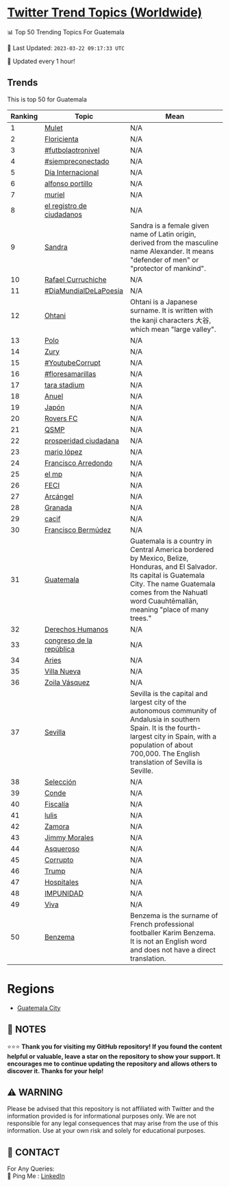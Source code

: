 [Twitter Trend Topics (Worldwide)](https://github.com/ErcinDedeoglu/Twitter-Trend-Topics)
==========


📊 Top 50 Trending Topics For Guatemala

📆 Last Updated: `2023-03-22 09:17:33 UTC`

🔧 Updated every 1 hour!


## Trends

This is top 50 for Guatemala

| Ranking | Topic | Mean |
| ------- | ------------ | ------------ |
| 1 | [Mulet](http://twitter.com/search?q=Mulet) | N/A |
| 2 | [Floricienta](http://twitter.com/search?q=Floricienta) | N/A |
| 3 | [#futbolaotronivel](http://twitter.com/search?q=%23futbolaotronivel) | N/A |
| 4 | [#siempreconectado](http://twitter.com/search?q=%23siempreconectado) | N/A |
| 5 | [Día Internacional](http://twitter.com/search?q=D%c3%ada+Internacional) | N/A |
| 6 | [alfonso portillo](http://twitter.com/search?q=alfonso+portillo) | N/A |
| 7 | [muriel](http://twitter.com/search?q=muriel) | N/A |
| 8 | [el registro de ciudadanos](http://twitter.com/search?q=el+registro+de+ciudadanos) | N/A |
| 9 | [Sandra](http://twitter.com/search?q=Sandra) | Sandra is a female given name of Latin origin, derived from the masculine name Alexander. It means "defender of men" or "protector of mankind". |
| 10 | [Rafael Curruchiche](http://twitter.com/search?q=Rafael+Curruchiche) | N/A |
| 11 | [#DiaMundialDeLaPoesia](http://twitter.com/search?q=%23DiaMundialDeLaPoesia) | N/A |
| 12 | [Ohtani](http://twitter.com/search?q=Ohtani) | Ohtani is a Japanese surname. It is written with the kanji characters 大谷, which mean "large valley". |
| 13 | [Polo](http://twitter.com/search?q=Polo) | N/A |
| 14 | [Zury](http://twitter.com/search?q=Zury) | N/A |
| 15 | [#YoutubeCorrupt](http://twitter.com/search?q=%23YoutubeCorrupt) | N/A |
| 16 | [#floresamarillas](http://twitter.com/search?q=%23floresamarillas) | N/A |
| 17 | [tara stadium](http://twitter.com/search?q=tara+stadium) | N/A |
| 18 | [Anuel](http://twitter.com/search?q=Anuel) | N/A |
| 19 | [Japón](http://twitter.com/search?q=Jap%c3%b3n) | N/A |
| 20 | [Rovers FC](http://twitter.com/search?q=Rovers+FC) | N/A |
| 21 | [QSMP](http://twitter.com/search?q=QSMP) | N/A |
| 22 | [prosperidad ciudadana](http://twitter.com/search?q=prosperidad+ciudadana) | N/A |
| 23 | [mario lópez](http://twitter.com/search?q=mario+l%c3%b3pez) | N/A |
| 24 | [Francisco Arredondo](http://twitter.com/search?q=Francisco+Arredondo) | N/A |
| 25 | [el mp](http://twitter.com/search?q=el+mp) | N/A |
| 26 | [FECI](http://twitter.com/search?q=FECI) | N/A |
| 27 | [Arcángel](http://twitter.com/search?q=Arc%c3%a1ngel) | N/A |
| 28 | [Granada](http://twitter.com/search?q=Granada) | N/A |
| 29 | [cacif](http://twitter.com/search?q=cacif) | N/A |
| 30 | [Francisco Bermúdez](http://twitter.com/search?q=Francisco+Berm%c3%badez) | N/A |
| 31 | [Guatemala](http://twitter.com/search?q=Guatemala) | Guatemala is a country in Central America bordered by Mexico, Belize, Honduras, and El Salvador. Its capital is Guatemala City. The name Guatemala comes from the Nahuatl word Cuauhtēmallān, meaning "place of many trees." |
| 32 | [Derechos Humanos](http://twitter.com/search?q=Derechos+Humanos) | N/A |
| 33 | [congreso de la república](http://twitter.com/search?q=congreso+de+la+rep%c3%bablica) | N/A |
| 34 | [Aries](http://twitter.com/search?q=Aries) | N/A |
| 35 | [Villa Nueva](http://twitter.com/search?q=Villa+Nueva) | N/A |
| 36 | [Zoila Vásquez](http://twitter.com/search?q=Zoila+V%c3%a1squez) | N/A |
| 37 | [Sevilla](http://twitter.com/search?q=Sevilla) | Sevilla is the capital and largest city of the autonomous community of Andalusia in southern Spain. It is the fourth-largest city in Spain, with a population of about 700,000. The English translation of Sevilla is Seville. |
| 38 | [Selección](http://twitter.com/search?q=Selecci%c3%b3n) | N/A |
| 39 | [Conde](http://twitter.com/search?q=Conde) | N/A |
| 40 | [Fiscalía](http://twitter.com/search?q=Fiscal%c3%ada) | N/A |
| 41 | [lulis](http://twitter.com/search?q=lulis) | N/A |
| 42 | [Zamora](http://twitter.com/search?q=Zamora) | N/A |
| 43 | [Jimmy Morales](http://twitter.com/search?q=Jimmy+Morales) | N/A |
| 44 | [Asqueroso](http://twitter.com/search?q=Asqueroso) | N/A |
| 45 | [Corrupto](http://twitter.com/search?q=Corrupto) | N/A |
| 46 | [Trump](http://twitter.com/search?q=Trump) | N/A |
| 47 | [Hospitales](http://twitter.com/search?q=Hospitales) | N/A |
| 48 | [IMPUNIDAD](http://twitter.com/search?q=IMPUNIDAD) | N/A |
| 49 | [Viva](http://twitter.com/search?q=Viva) | N/A |
| 50 | [Benzema](http://twitter.com/search?q=Benzema) | Benzema is the surname of French professional footballer Karim Benzema. It is not an English word and does not have a direct translation. |



# Regions

* [Guatemala City](</Guatemala/Guatemala City.md>)



## 📝 NOTES

⭐⭐⭐ **Thank you for visiting my GitHub repository! If you found the content helpful or valuable, leave a star on the repository to show your support. It encourages me to continue updating the repository and allows others to discover it. Thanks for your help!**


## ⚠️ WARNING

Please be advised that this repository is not affiliated with Twitter and the information provided is for informational purposes only. We are not responsible for any legal consequences that may arise from the use of this information. Use at your own risk and solely for educational purposes.


## 📨 CONTACT

 For Any Queries:  
            🏓 Ping Me : [LinkedIn](https://www.linkedin.com/in/ercindedeoglu/)
